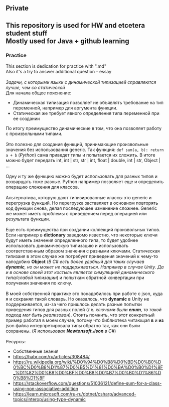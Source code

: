 ## Private
This repository is used for HW and etcetera student stuff\
Mostly used for Java + github learning
---
### Practice
This section is dedication for practice with ".md"\
Also it's a try to answer additional question - essay\
\
*Задачи, с которыми языки с динамической типизацией справляются лучше, чем со статической*\
Для начала общее пояснение:
- Динамическая типизация позволяет не объявлять требование на тип переменной, например для аргумента функции.
- Статическая же требует явного определения типа переменной при ее создании

По итогу преимущество динамические в том, что она позволяет работу с произвольными типами.\
\
Это полезно для создания функций, принимающие произвольные значения без использования generic. Так функция:
`def sum(a, b): return a + b` (*Python*) сама приведет типы и попытается их сложить. В итоге можно будет передать int, int | str, str | int, float | double, int | str, Object | ...\
\
Одну и ту же функцию можно будет использовать для разных типов и возварщать тоже разные. Python например позволяет еще и определить операцию сложения для классов.\
\
Альтернатива, которую дают типизированные классы это generic и перегрузка функций. Но перегрузка заставляет в основном повторять код функции снова, делая последующее изменение сложнее. Generic же может иметь проблемы с приведением перед операцией или результата функции.\
\
Еще есть преимущества при создании коллекций произвольных типов. 
Если например в **dictionary** заведомо известно, что некоторые ключи будут иметь значения определенного типа, 
то будет удобнее использовать динамическую типизацию и использовать соответственным образом значения с разными ключами. 
Статическая типизаия в этом случае же потребует приведения значений к чему-то наподобию **Object** 
(*В C# есть более удобный для таких случаев **dynamic**, но он может не поддерживаться. Например в случае Unity. 
Да и в основе своей этот костыль является симуляцией динамического типа/слабой типизации*) 
и попыткам обратной конвертации при получении значения по ключу.\
\
В моей собственной практике это понадобилось при работе с json, куда я и сохранял такой словарь. Но оказалось, что **dynamic** в Unity
не поддерживается, из-за чего пришлось делать разные попытки приведения типов для разных полей (*т.к. ключами были **enum**, то такой подход мог быть реализован*). 
Стоить помнить, что этот конкретный пример работал в моем случае, потому что библиотека читающая **в** и **из** json файла интерпретировала типы обратно так, как они были сохранены.
(*Я использовал **Newtonsoft.Json** в С#*)\
\
Ресурсы:
- Собственные знания
- https://habr.com/ru/articles/308484/
- https://ru.wikipedia.org/wiki/%D0%94%D0%B8%D0%BD%D0%B0%D0%BC%D0%B8%D1%87%D0%B5%D1%81%D0%BA%D0%B0%D1%8F_%D1%82%D0%B8%D0%BF%D0%B8%D0%B7%D0%B0%D1%86%D0%B8%D1%8F
- https://stackoverflow.com/questions/51036121/define-sum-for-a-class-using-non-associative-addition
- https://learn.microsoft.com/ru-ru/dotnet/csharp/advanced-topics/interop/using-type-dynamic